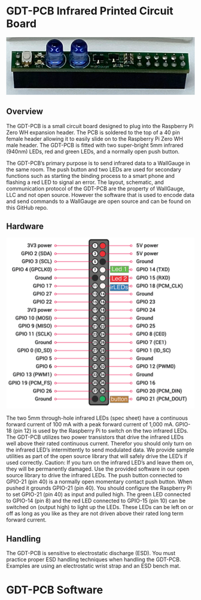 # GDT-PCB Infrared Printed Circuit Board

![pic](./pics/gdt-pcb.png)

## Overview

The GDT-PCB is a small circuit board designed to plug into the Raspberry Pi Zero WH expansion header.  The PCB is soldered to the top of a 40 pin female header allowing it to easily slide on to the Raspberry Pi Zero WH male header. The GDT-PCB is fitted with two super-bright 5mm infrared (940nm) LEDs, red and green LEDs, and a normally open push button.

The GDT-PCB’s primary purpose is to send infrared data to a WallGauge in the same room. The push button and two LEDs are used for secondary functions such as starting the binding process to a smart phone and flashing a red LED to signal an error.  The layout, schematic, and communication protocol of the GDT-PCB are the property of WallGauge, LLC and not open source.  However the software that is used to encode data and send commands to a WallGauge are open source and can be found on this GitHub repo.

## Hardware

![pic](./pics/ird-PCB_Header.png)

The two 5mm through-hole infrared LEDs (spec sheet) have a continuous forward current of 100 mA with a peak forward current of 1,000 mA.  GPIO-18 (pin 12) is used by the Raspberry Pi to switch on the two infrared LEDs.  The GDT-PCB utilizes two power transistors that drive the infrared LEDs well above their rated continuous current.  Therefor you should only turn on the infrared LED’s intermittently to send modulated data. We provide sample utilities as part of the open source library that will safely drive the LED’s if used correctly. 
Caution: If you turn on the infrared LED’s and leave them on, they will be permanently damaged.  Use the provided software in our open source library to drive the infrared LEDs.
The push button connected to GPIO-21 (pin 40) is a normally open momentary contact push button.  When pushed it grounds GPIO-21 (pin 40). You should configure the Raspberry Pi to set GPIO-21 (pin 40) as input and pulled high. The green LED connected to GPIO-14 (pin 8) and the red LED connected to GPIO-15 (pin 10) can be switched on (output high) to light up the LEDs.  These LEDs can be left on or off as long as you like as they are not driven above their rated long term forward current. 

## Handling

The GDT-PCB is sensitive to electrostatic discharge (ESD).  You must practice proper ESD handling techniques when handling the GDT-PCB.  Examples are using an electrostatic wrist strap and an ESD bench mat. 

# GDT-PCB Software

